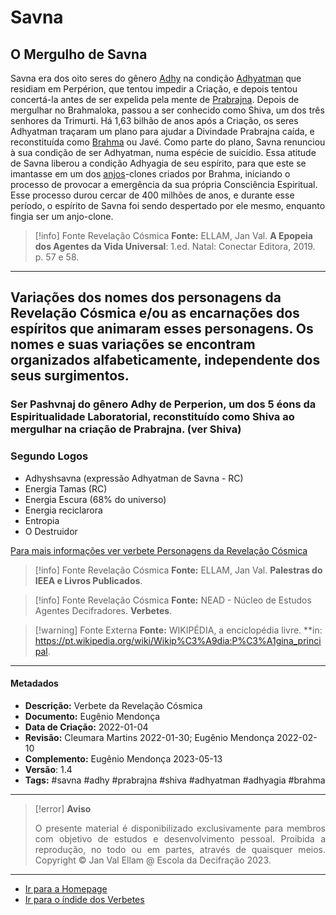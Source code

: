 # Savna
## O Mergulho de Savna

Savna era dos oito seres do gênero [Adhy](Adhy.md) na condição [Adhyatman](Adhyatman.md) que residiam em Perpérion, que tentou impedir a Criação, e depois tentou concertá-la antes de ser expelida pela mente de [Prabrajna](Prabrajna.md). Depois de mergulhar no Brahmaloka, passou a ser conhecido como Shiva, um dos três senhores da Trimurti. Há 1,63 bilhão de anos após a Criação, os seres Adhyatman traçaram um plano para ajudar a Divindade Prabrajna caída, e reconstituída como [Brahma](Brahma.md) ou Javé. Como parte do plano, Savna renunciou à sua condição de ser Adhyatman, numa espécie de suicídio. Essa atitude de Savna liberou a condição Adhyagia de seu espírito, para que este se imantasse em um dos [anjos](Anjos%20Clones.md)-clones criados por Brahma, iniciando o processo de provocar a emergência da sua própria Consciência Espiritual. Esse processo durou cercar de 400 milhões de anos, e durante esse período, o espírito de Savna foi sendo despertado por ele mesmo, enquanto fingia ser um anjo-clone.      

> [!info] Fonte Revelação Cósmica
> **Fonte:** ELLAM, Jan Val. **A Epopeia dos Agentes da Vida Universal**: 1.ed. Natal: Conectar Editora, 2019. p. 57 e 58.

---
## Variações dos nomes dos personagens da Revelação Cósmica e/ou as encarnações dos espíritos que animaram esses personagens. Os nomes e suas variações se encontram organizados alfabeticamente, independente dos seus surgimentos.

### Ser Pashvnaj do gênero Adhy de Perperion, um dos 5 éons da Espiritualidade Laboratorial, reconstituído como Shiva ao mergulhar na criação de Prabrajna. (ver Shiva)
### Segundo Logos 
- Adhyshsavna (expressão Adhyatman de Savna - RC)
- Energia Tamas (RC)
- Energia Escura  (68% do universo)
- Energia reciclarora 
- Entropia 
- O Destruidor
  
[Para mais informações ver verbete Personagens da Revelação Cósmica](Personagens%20da%20Revelação%20Cósmica.md) 
  
> [!info] Fonte Revelação Cósmica
>**Fonte:** ELLAM, Jan Val. **Palestras do IEEA e Livros Publicados**. 

> [!info] Fonte Revelação Cósmica
>**Fonte:** NEAD - Núcleo de Estudos Agentes Decifradores. **Verbetes**. 

> [!warning] Fonte Externa
>**Fonte:** WIKIPÉDIA, a enciclopédia livre. **in: https://pt.wikipedia.org/wiki/Wikip%C3%A9dia:P%C3%A1gina_principal. 

---
#### Metadados

- **Descrição:** Verbete da Revelação Cósmica
- **Documento:** Eugênio Mendonça
- **Data de Criação:** 2022-01-04
- **Revisão:** Cleumara Martins 2022-01-30; Eugênio Mendonça 2022-02-10
- **Complemento:** Eugênio Mendonça 2023-05-13
- **Versão**: 1.4
- **Tags:** #savna #adhy #prabrajna #shiva #adhyatman #adhyagia #brahma 

---
> [!error] **Aviso**
> <p align="justify">O presente material é disponibilizado exclusivamente para membros com objetivo de estudos e desenvolvimento pessoal. Proibida a reprodução, no todo ou em partes, através de quaisquer meios. Copyright © Jan Val Ellam @ Escola da Decifração 2023. </p>

---
- [Ir para a Homepage](Homepage.canvas)
- [Ir para o índide dos Verbetes](ÍNDIDE%20GERAL%20DOS%20VERBETES.canvas)